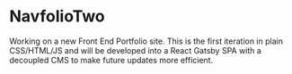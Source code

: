 # NavfolioTwo

Working on a new Front End Portfolio site. This is the first iteration in plain CSS/HTML/JS and will be developed into a React Gatsby SPA with a decoupled CMS to make future updates more efficient.
